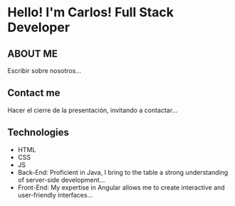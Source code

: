 # Hello! I'm Carlos! Full Stack Developer

## ABOUT ME

Escribir sobre nosotros...

## Contact me

Hacer el cierre de la presentación, invitando a contactar...

## Technologies

- HTML
- CSS
- JS
- Back-End: Proficient in Java, I bring to the table a strong understanding of server-side development...
- Front-End: My expertise in Angular allows me to create interactive and user-friendly interfaces...